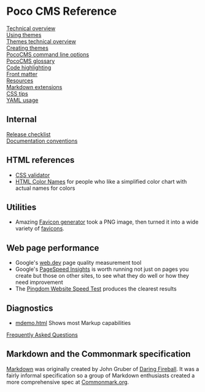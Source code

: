 # Poco CMS Reference

[Technical overview](technical-overview.html)  
[Using themes](themes-using.html)  
[Themes technical overview](themes-overview.html)  
[Creating themes](themes-creating.html)  
[PocoCMS command line options](cli.html)  
[PocoCMS glossary](glossary.html)  
[Code highlighting](highlighting.html)  
[Front matter](front-matter.html)  
[Resources](resources.html)  
[Markdown extensions](markdown-extensions.html)  
[CSS tips](css-tips.html)  
[YAML usage](yaml-usage.html)  

## Internal
[Release checklist](release-checklist.html)  
[Documentation conventions](documentation-conventions.html)  

## HTML references
* [CSS validator](https://jigsaw.w3.org/css-validator/#validate_by_input)
* [HTML Color Names](https://htmlcolorcodes.com/color-names) for people who like a simplified color chart with actual names for colors

## Utilities 
* Amazing [Favicon generator](https://realfavicongenerator.net) took a PNG image, then turned it into
a wide variety of [favicons](https://en.wikipedia.org/wiki/Favicon).

## Web page performance
* Google's [web.dev](https://web.dev/measure/) page quality measurement tool
* Google's [PageSpeed Insights](https://pagespeed.web.dev) is worth running not just on pages you create but those on other sites, to see what they do well or how they need improvement
* The [Pingdom Website Speed Test](https://tools.pingdom.com/) produces the clearest results

## Diagnostics
* [mdemo.html](demo/mdemo.html) Shows most Markup capabilities


[Frequently Asked Questions](faq.html)

## Markdown and the Commonmark specification

[Markdown](https://daringfireball.net/projects/markdown/) was originally created by John Gruber of [Daring Fireball](https://daringfireball.net).  It was a fairly informal specification so a group of Markdown enthusiasts created a more comprehensive spec at [Commonmark.org](https://commonmark.org).


